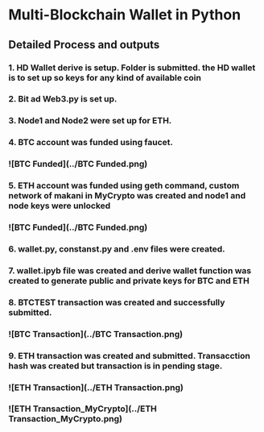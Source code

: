 # Multi-Blockchain Wallet in Python

## Detailed Process and outputs

### 1. HD Wallet derive is setup. Folder is submitted. the HD wallet is to set up so keys for any kind of available coin 

### 2. Bit ad Web3.py is set up. 

### 3. Node1 and Node2 were set up for ETH. 

### 4. BTC account was funded using faucet.
### ![BTC Funded](../BTC Funded.png) 

### 5. ETH account was funded using geth command, custom network of makani in MyCrypto was created and node1 and node keys were unlocked
### ![BTC Funded](../BTC Funded.png)  

### 6. wallet.py, constanst.py and .env files were created. 

### 7. wallet.ipyb file was created and derive wallet function was created to generate public and private keys for BTC and ETH 

### 8. BTCTEST transaction was created and successfully submitted.
### ![BTC Transaction](../BTC Transaction.png)

### 9. ETH transaction was created and submitted. Transacction hash was created but transaction is in pending stage.
### ![ETH Transaction](../ETH Transaction.png)
### ![ETH Transaction_MyCrypto](../ETH Transaction_MyCrypto.png)

